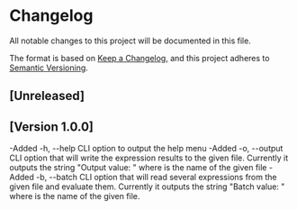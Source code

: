 # Changelog
All notable changes to this project will be documented in this file.

The format is based on [Keep a Changelog](https://keepachangelog.com/en/1.0.0/),
and this project adheres to [Semantic Versioning](https://semver.org/spec/v2.0.0.html).

## [Unreleased]

## [Version 1.0.0]
-Added -h, --help CLI option to output the help menu
-Added -o, --output CLI option that will write the expression results to the given file. Currently it outputs the string "Output value: <file>" where <file> is the name of the given file
-Added -b, --batch CLI option that will read several expressions from the given file and evaluate them. Currently it outputs the string "Batch value: <file>" where <file> is the name of the given file.